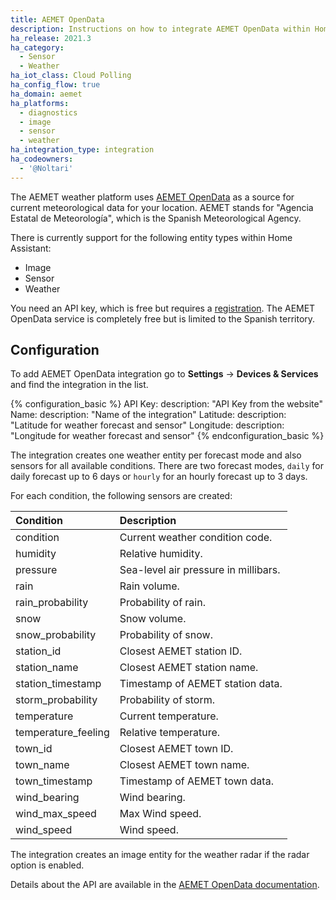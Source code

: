 ```yaml
---
title: AEMET OpenData
description: Instructions on how to integrate AEMET OpenData within Home Assistant.
ha_release: 2021.3
ha_category:
  - Sensor
  - Weather
ha_iot_class: Cloud Polling
ha_config_flow: true
ha_domain: aemet
ha_platforms:
  - diagnostics
  - image
  - sensor
  - weather
ha_integration_type: integration
ha_codeowners:
  - '@Noltari'
---
```


The AEMET weather platform uses [AEMET OpenData](https://opendata.aemet.es/) as a source for current meteorological data for your location. AEMET stands for "Agencia Estatal de Meteorología", which is the Spanish Meteorological Agency.

There is currently support for the following entity types within Home Assistant:

- Image
- Sensor
- Weather

You need an API key, which is free but requires a [registration](https://opendata.aemet.es/centrodedescargas/altaUsuario).
The AEMET OpenData service is completely free but is limited to the Spanish territory.

## Configuration

To add AEMET OpenData integration go to **Settings** -> **Devices & Services** and find the integration in the list.

{% configuration_basic %}
API Key:
  description: "API Key from the website"
Name:
  description: "Name of the integration"
Latitude:
  description: "Latitude for weather forecast and sensor"
Longitude:
  description: "Longitude for weather forecast and sensor"
{% endconfiguration_basic %}

The integration creates one weather entity per forecast mode and also sensors for all available conditions. There are two forecast modes, `daily` for daily forecast up to 6 days or `hourly` for an hourly forecast up to 3 days.

For each condition, the following sensors are created:

| Condition           | Description                          |
| :------------------ | :----------------------------------- |
| condition           | Current weather condition code.      |
| humidity            | Relative humidity.                   |
| pressure            | Sea-level air pressure in millibars. |
| rain                | Rain volume.                         |
| rain_probability    | Probability of rain.                 |
| snow                | Snow volume.                         |
| snow_probability    | Probability of snow.                 |
| station_id          | Closest AEMET station ID.            |
| station_name        | Closest AEMET station name.          |
| station_timestamp   | Timestamp of AEMET station data.     |
| storm_probability   | Probability of storm.                |
| temperature         | Current temperature.                 |
| temperature_feeling | Relative temperature.                |
| town_id             | Closest AEMET town ID.               |
| town_name           | Closest AEMET town name.             |
| town_timestamp      | Timestamp of AEMET town data.        |
| wind_bearing        | Wind bearing.                        |
| wind_max_speed      | Max Wind speed.                      |
| wind_speed          | Wind speed.                          |

The integration creates an image entity for the weather radar if the radar option is enabled.

Details about the API are available in the [AEMET OpenData documentation](https://opendata.aemet.es/dist).
